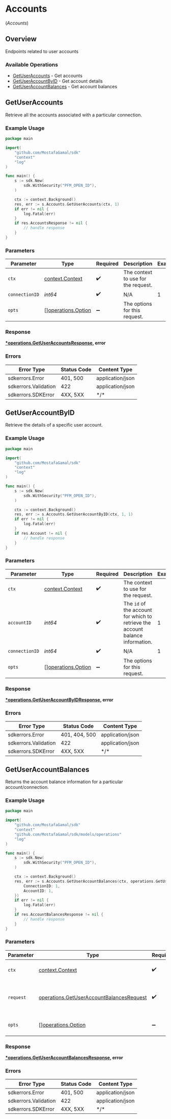 # Accounts
(*Accounts*)

## Overview

Endpoints related to user accounts

### Available Operations

* [GetUserAccounts](#getuseraccounts) - Get accounts
* [GetUserAccountByID](#getuseraccountbyid) - Get account details
* [GetUserAccountBalances](#getuseraccountbalances) - Get account balances

## GetUserAccounts

Retrieve all the accounts associated with a particular connection.

### Example Usage

```go
package main

import(
	"github.com/MostafaGamal/sdk"
	"context"
	"log"
)

func main() {
    s := sdk.New(
        sdk.WithSecurity("PFM_OPEN_ID"),
    )

    ctx := context.Background()
    res, err := s.Accounts.GetUserAccounts(ctx, 1)
    if err != nil {
        log.Fatal(err)
    }
    if res.AccountsResponse != nil {
        // handle response
    }
}
```

### Parameters

| Parameter                                                | Type                                                     | Required                                                 | Description                                              | Example                                                  |
| -------------------------------------------------------- | -------------------------------------------------------- | -------------------------------------------------------- | -------------------------------------------------------- | -------------------------------------------------------- |
| `ctx`                                                    | [context.Context](https://pkg.go.dev/context#Context)    | :heavy_check_mark:                                       | The context to use for the request.                      |                                                          |
| `connectionID`                                           | *int64*                                                  | :heavy_check_mark:                                       | N/A                                                      | 1                                                        |
| `opts`                                                   | [][operations.Option](../../models/operations/option.md) | :heavy_minus_sign:                                       | The options for this request.                            |                                                          |

### Response

**[*operations.GetUserAccountsResponse](../../models/operations/getuseraccountsresponse.md), error**

### Errors

| Error Type           | Status Code          | Content Type         |
| -------------------- | -------------------- | -------------------- |
| sdkerrors.Error      | 401, 500             | application/json     |
| sdkerrors.Validation | 422                  | application/json     |
| sdkerrors.SDKError   | 4XX, 5XX             | \*/\*                |

## GetUserAccountByID

Retrieve the details of a specific user account.

### Example Usage

```go
package main

import(
	"github.com/MostafaGamal/sdk"
	"context"
	"log"
)

func main() {
    s := sdk.New(
        sdk.WithSecurity("PFM_OPEN_ID"),
    )

    ctx := context.Background()
    res, err := s.Accounts.GetUserAccountByID(ctx, 1, 1)
    if err != nil {
        log.Fatal(err)
    }
    if res.Account != nil {
        // handle response
    }
}
```

### Parameters

| Parameter                                                                      | Type                                                                           | Required                                                                       | Description                                                                    | Example                                                                        |
| ------------------------------------------------------------------------------ | ------------------------------------------------------------------------------ | ------------------------------------------------------------------------------ | ------------------------------------------------------------------------------ | ------------------------------------------------------------------------------ |
| `ctx`                                                                          | [context.Context](https://pkg.go.dev/context#Context)                          | :heavy_check_mark:                                                             | The context to use for the request.                                            |                                                                                |
| `accountID`                                                                    | *int64*                                                                        | :heavy_check_mark:                                                             | The `id` of the account for which to retrieve the account balance information. | 1                                                                              |
| `connectionID`                                                                 | *int64*                                                                        | :heavy_check_mark:                                                             | N/A                                                                            | 1                                                                              |
| `opts`                                                                         | [][operations.Option](../../models/operations/option.md)                       | :heavy_minus_sign:                                                             | The options for this request.                                                  |                                                                                |

### Response

**[*operations.GetUserAccountByIDResponse](../../models/operations/getuseraccountbyidresponse.md), error**

### Errors

| Error Type           | Status Code          | Content Type         |
| -------------------- | -------------------- | -------------------- |
| sdkerrors.Error      | 401, 404, 500        | application/json     |
| sdkerrors.Validation | 422                  | application/json     |
| sdkerrors.SDKError   | 4XX, 5XX             | \*/\*                |

## GetUserAccountBalances

Returns the account balance information for a particular account/connection.

### Example Usage

```go
package main

import(
	"github.com/MostafaGamal/sdk"
	"context"
	"github.com/MostafaGamal/sdk/models/operations"
	"log"
)

func main() {
    s := sdk.New(
        sdk.WithSecurity("PFM_OPEN_ID"),
    )

    ctx := context.Background()
    res, err := s.Accounts.GetUserAccountBalances(ctx, operations.GetUserAccountBalancesRequest{
        ConnectionID: 1,
        AccountID: 1,
    })
    if err != nil {
        log.Fatal(err)
    }
    if res.AccountBalancesResponse != nil {
        // handle response
    }
}
```

### Parameters

| Parameter                                                                                            | Type                                                                                                 | Required                                                                                             | Description                                                                                          |
| ---------------------------------------------------------------------------------------------------- | ---------------------------------------------------------------------------------------------------- | ---------------------------------------------------------------------------------------------------- | ---------------------------------------------------------------------------------------------------- |
| `ctx`                                                                                                | [context.Context](https://pkg.go.dev/context#Context)                                                | :heavy_check_mark:                                                                                   | The context to use for the request.                                                                  |
| `request`                                                                                            | [operations.GetUserAccountBalancesRequest](../../models/operations/getuseraccountbalancesrequest.md) | :heavy_check_mark:                                                                                   | The request object to use for the request.                                                           |
| `opts`                                                                                               | [][operations.Option](../../models/operations/option.md)                                             | :heavy_minus_sign:                                                                                   | The options for this request.                                                                        |

### Response

**[*operations.GetUserAccountBalancesResponse](../../models/operations/getuseraccountbalancesresponse.md), error**

### Errors

| Error Type           | Status Code          | Content Type         |
| -------------------- | -------------------- | -------------------- |
| sdkerrors.Error      | 401, 500             | application/json     |
| sdkerrors.Validation | 422                  | application/json     |
| sdkerrors.SDKError   | 4XX, 5XX             | \*/\*                |